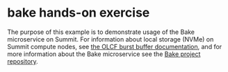 # bake hands-on exercise

The purpose of this example is to demonstrate usage of the Bake
microservice on Summit.  For information about local storage
(NVMe) on Summit compute nodes, see [the OLCF burst buffer
documentation](https://docs.olcf.ornl.gov/systems/summit_user_guide.html#burst-buffer), and for more information about the Bake microservice see the [Bake
project repository](https://xgitlab.cels.anl.gov/sds/bake).



